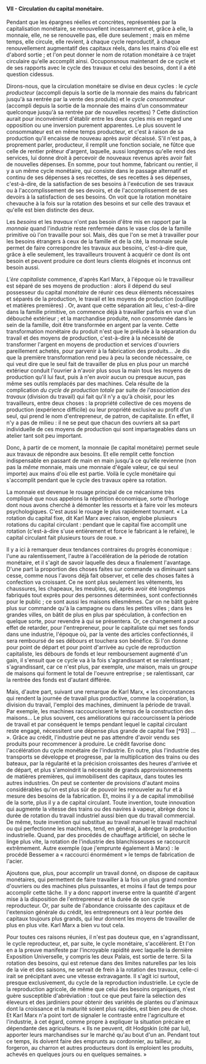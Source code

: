 #### VII - Circulation du capital monétaire.

Pendant que les épargnes réelles et concrètes, représentées par la capitalisation monétaire, se renouvellent incessamment et, grâce à elle, la monnaie, elle, ne se renouvelle pas, elle dure seulement ; mais en même temps, elle circule, elle revient, à chaque cycle reproductif, à chaque renouvellement augmentatif des capitaux réels, dans les mains d'où elle est d'abord sortie ; et l'on peut donner le nom de rotation monétaire à ce trajet circulaire qu'elle accomplit ainsi. Occuponsnous maintenant de ce cycle et de ses rapports avec le cycle des travaux et celui des besoins, dont il a été question cidessus.

Dirons-nous, que la circulation monétaire se divise en deux cycles : le _cycle producteur_ (accompli depuis la sortie de la monnaie des mains du fabricant jusqu'à sa rentrée par la vente des produits) et le _cycle consommateur_ (accompli depuis la sortie de la monnaie des mains d'un consommateur quelconque jusqu'à sa rentrée par de nouvelles recettes) ? Cette distinction aurait pour inconvénient d'établir entre les deux cycles mis en regard une opposition ou une inversion purement apparentes. Le plus souvent le consommateur est en même temps producteur, et c'est à raison de sa production qu'il encaisse de nouveau après avoir décaissé. S'il n'est pas, à proprement parler, producteur, il remplit une fonction sociale, ne fûtce que celle de rentier prêteur d'argent, laquelle, aussi longtemps qu'elle rend des services, lui donne droit à percevoir de nouveaux revenus après avoir fait de nouvelles dépenses. En somme, pour tout homme, fabricant ou rentier, il y a un même cycle monétaire, qui consiste dans le passage alternatif et continu de ses dépenses à ses recettes, de ses recettes à ses dépenses, c'est-à-dire, de la satisfaction de ses besoins à l'exécution de ses travaux ou à l'accomplissement de ses devoirs, et de l'accomplissement de ses devoirs à la satisfaction de ses besoins. On voit que la rotation monétaire chevauche à la fois sur la rotation des besoins et sur celle des travaux et qu'elle est bien distincte des deux.

Les _besoins_ et les _travaux_ n'ont pas besoin d'être mis en rapport par la _monnaie_ quand l'industrie reste renfermée dans le vase clos de la famille primitive où l'on travaille pour soi. Mais, dès que l'on se met à travailler pour les besoins étrangers à ceux de la famille et de la cité, la monnaie seule permet de faire correspondre les travaux aux besoins, c'est-à-dire que, grâce à elle seulement, les travailleurs trouvent à acquérir ce dont ils ont besoin et peuvent produire ce dont leurs clients éloignés et inconnus ont besoin aussi.

_L'ère capitaliste_ commence, d'après Karl Marx, à l'époque où le travailleur est séparé de ses moyens de production : alors il dépend du seul possesseur du capital _monétaire_ de réunir ces deux éléments nécessaires et séparés de la production, le travail et les moyens de production (outillage et matières premières) . Or, avant que cette séparation ait lieu, c'est-à-dire dans la famille primitive, on commence déjà à travailler parfois en vue d'un débouché extérieur ; et la marchandise produite, non consommée dans le sein de la famille, doit être transformée en argent par la vente. Cette transformation monétaire du produit n'est que le prélude à la séparation du travail et des moyens de production, c'est-à-dire à la nécessité de transformer l'argent en moyens de production et services d'ouvriers pareillement achetés, pour parvenir à la fabrication des produits… Je dis que la première transformation rend peu à peu la seconde nécessaire, ce qui veut dire que le seul fait de travailler de plus en plus pour un marché extérieur conduit l'ouvrier à n'avoir plus sous la main tous les moyens de production qu'il lui faut, puis à n'en avoir aucun ou presque aucun, pas même ses outils remplacés par des machines. Cela résulte de la complication _du cycle de production totale_ par suite de _l'association des travaux_ (division du travail) qui fait qu'il n'y a qu'à choisir, pour les travailleurs, entre deux choses : la propriété collective de ces moyens de production (expérience difficile) ou leur propriété exclusive au profit d'un seul, qui prend le nom d'entrepreneur, de patron, de capitaliste. En effet, il n'y a pas de milieu : il ne se peut que chacun des ouvriers ait sa part individuelle de ces moyens de production qui sont impartageables dans un atelier tant soit peu important.

Donc, à partir de ce moment, la monnaie (le capital monétaire) permet seule aux travaux de répondre aux besoins. Et elle remplit cette fonction indispensable en passant de main en main jusqu'à ce qu'elle revienne (non pas la _même_ monnaie, mais une monnaie d'égale valeur, ce qui seul importe) aux mains d'où elle est partie. Voilà le cycle monétaire qui s'accomplit pendant que le cycle des travaux opère sa rotation.

La monnaie est devenue le rouage principal de ce mécanisme très compliqué que nous appelons la répétition économique, sorte d'horloge dont nous avons cherché à démonter les ressorts et à faire voir les moteurs psychologiques. C'est aussi le rouage le plus rapidement tournant. « La rotation du capital fixe, dit Karl Marx avec raison, englobe plusieurs rotations du capital circulant : pendant que le capital fixe accomplit une rotation (c'est-à-dire s'use entièrement et force le fabricant à le refaire), le capital circulant fait plusieurs tours de roue. »

Il y a ici à remarquer deux tendances contraires du progrès économique : l'une au ralentissement, l'autre à l'accélération de la période de rotation monétaire, et il s'agit de savoir laquelle des deux a finalement l'avantage. D'une part la proportion des choses faites sur commande va diminuant sans cesse, comme nous l'avons déjà fait observer, et celle des choses faites à confection va croissant. Ce ne sont plus seulement les vêtements, les chaussures, les chapeaux, les meubles, qui, après avoir été longtemps fabriqués tout exprès pour des personnes déterminées, sont confectionnés pour le public ; ce sont aussi les maisons ellesmêmes. Car on ne bâtit guère plus sur commande qu'à la campagne ou dans les petites villes ; dans les grandes villes, on bâtit de plus en plus par spéculation, à confection en quelque sorte, pour revendre à qui se présentera. Or, ce changement a pour effet de retarder, pour l'entrepreneur, pour le capitaliste qui met ses fonds dans une industrie, l'époque où, par la vente des articles confectionnés, il sera remboursé de ses débours et touchera son bénéfice. Si l'on donne pour point de départ et pour point d'arrivée au cycle de reproduction capitaliste, les débours de fonds et leur remboursement augmenté d'un gain, il s'ensuit que ce cycle va à la fois s'agrandissant et se ralentissant ; s'agrandissant, car ce n'est plus, par exemple, _une_ maison, mais un _groupe_ de maisons qui forment le total de l'oeuvre entreprise ; se ralentissant, car la rentrée des fonds est d'autant différée.

Mais, d'autre part, suivant une remarque de Karl Marx, « les circonstances qui rendent la journée de travail plus productive, comme la coopération, la division du travail, l'emploi des machines, diminuent la période de travail. Par exemple, les machines raccourcissent le temps de la construction des maisons… Le plus souvent, ces améliorations qui raccourcissent la période de travail et par conséquent le temps pendant lequel le capital circulant reste engagé, nécessitent une dépense plus grande de capital fixe [^93] … ». Grâce au crédit, l'industrie peut ne pas attendre d'avoir vendu ses produits pour recommencer à produire. Le crédit favorise donc l'accélération du cycle monétaire de l'industrie. En outre, plus l'industrie des transports se développe et progresse, par la multiplication des trains ou des bateaux, par la régularité et la précision croissantes des heures d'arrivée et de départ, et plus s'amoindrit la nécessité de grands approvisionnements de matières premières, qui immobilisent des capitaux, dans toutes les autres industries. On peut se contenter de provisions d'autant moins considérables qu'on est plus sûr de pouvoir les renouveler au fur et à mesure des besoins de la fabrication. Et, moins il y a de capital immobilisé de la sorte, plus il y a de capital circulant. Toute invention, toute innovation qui augmente la vitesse des trains ou des navires à vapeur, abrège donc la durée de rotation du travail industriel aussi bien que du travail commercial. De même, toute invention qui substitue au travail manuel le travail machinal ou qui perfectionne les machines, tend, en général, à abréger la production industrielle. Quand, par des procédés de chauffage artificiel, on sèche le linge plus vite, la rotation de l'industrie des blanchisseuses se raccourcit extrêmement. Autre exemple (que j'emprunte également à Marx) : le procédé Bessemer a « raccourci énormément » le temps de fabrication de l'acier.

Ajoutons que, plus, pour accomplir un travail donné, on dispose de capitaux monétaires, qui permettent de faire travailler à la fois un plus grand nombre d'ouvriers ou des machines plus puissantes, et moins il faut de temps pour accomplir cette tâche. Il y a donc rapport inverse entre la quantité d'argent mise à la disposition de l'entrepreneur et la durée de son cycle reproducteur. Or, par suite de l'abondance croissante des capitaux et de l'extension générale du crédit, les entrepreneurs ont à leur portée des capitaux toujours plus grands, qui leur donnent les moyens de travailler de plus en plus vite. Karl Marx a bien vu tout cela.

Pour toutes ces raisons réunies, il n'est pas douteux que, en s'agrandissant, le cycle reproducteur, et, par suite, le cycle monétaire, s'accélèrent. Et l'on en a la preuve manifeste par l'incroyable rapidité avec laquelle la dernière Exposition Universelle, y compris les deux Palais, est sortie de terre. Si la rotation des besoins, qui est retenue dans des limites naturelles par les lois de la vie et des saisons, ne servait de frein à la rotation des travaux, celle-ci irait se précipitant avec une vitesse extravagante. Il s'agit ici surtout, presque exclusivement, du cycle de la reproduction industrielle. Le cycle de la reproduction agricole, de même que celui des besoins organiques, n'est guère susceptible d'abréviation : tout ce que peut faire la sélection des éleveurs et des jardiniers pour obtenir des variétés de plantes ou d'animaux dont la croissance et la maturité soient plus rapides, est bien peu de chose. Et Karl Marx n'a point tort de signaler le contraste entre l'agriculture et l'industrie, à cet égard, comme propre à expliquer la situation précaire et dépendante des agriculteurs. « Ils ne peuvent, dit Hodgskin (cité par lui), apporter leurs marchandises sur le marché qu'au bout d'un an. Pendant tout ce temps, ils doivent faire des emprunts au cordonnier, au tailleur, au forgeron, au charron et autres producteurs dont ils emploient les produits, achevés en quelques jours ou en quelques semaines. »
